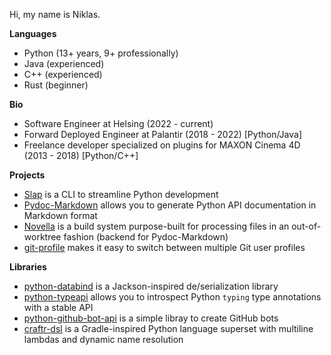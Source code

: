 Hi, my name is Niklas.

__Languages__

* Python (13+ years, 9+ professionally)
* Java (experienced)
* C++ (experienced)
* Rust (beginner)

__Bio__

* Software Engineer at Helsing (2022 - current)
* Forward Deployed Engineer at Palantir (2018 - 2022) [Python/Java]
* Freelance developer specialized on plugins for MAXON Cinema 4D (2013 - 2018) [Python/C++]

__Projects__

* [Slap](https://github.com/NiklasRosenstein/slap) is a CLI to streamline Python development
* [Pydoc-Markdown](https://github.com/NiklasRosenstein/pydoc-markdown/) allows you to generate Python API documentation in Markdown format
* [Novella](https://github.com/NiklasRosenstein/novella) is a build system purpose-built for processing files in an out-of-worktree fashion (backend for Pydoc-Markdown)
* [git-profile](https://github.com/NiklasRosenstein/git-profile) makes it easy to switch between multiple Git user profiles

__Libraries__

* [python-databind](https://github.com/NiklasRosenstein/python-databind) is a Jackson-inspired de/serialization library
* [python-typeapi](https://github.com/NiklasRosenstein/python-typeapi) allows you to introspect Python `typing` type annotations with a stable API
* [python-github-bot-api](https://github.com/NiklasRosenstein/python-github-bot-api) is a simple libray to create GitHub bots
* [craftr-dsl](https://github.com/NiklasRosenstein/craftr-dsl) is a Gradle-inspired Python language superset with multiline lambdas and dynamic name resolution
